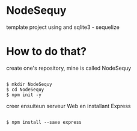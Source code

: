 # NodeSequy
template project using and sqlite3 - sequelize

# How to do that?

create one's repository,
mine is called NodeSequy

<code>
$ mkdir NodeSequy
$ cd NodeSequy
$ npm init -y
</code>

creer ensuiteun serveur Web en installant Express

<code>
$ npm install --save express
</code>



